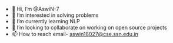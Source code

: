 - 👋 Hi, I’m @AswiN-7
- 👀 I’m interested in solving problems
- 🌱 I’m currently learning NLP
- 💞️ I’m looking to collaborate on working on open source projects
- 📫 How to reach  email- aswin18027@cse.ssn.edu.in

<!---
AswiN-7/AswiN-7 is a ✨ special ✨ repository because its `README.md` (this file) appears on your GitHub profile.
You can click the Preview link to take a look at your changes.
--->
